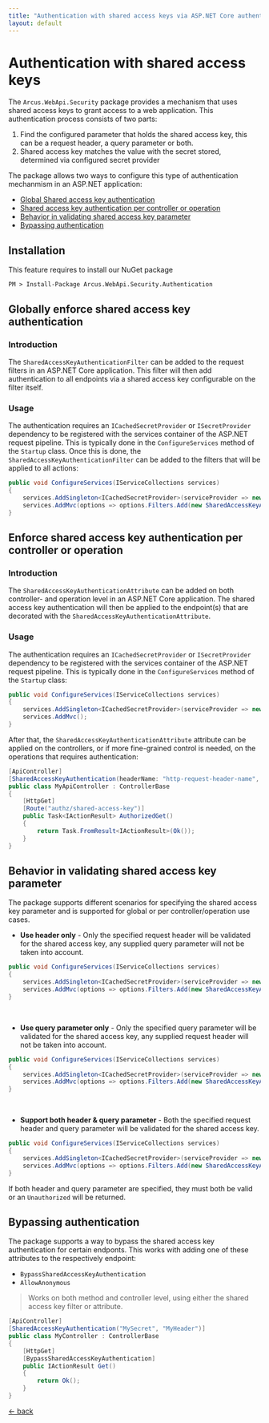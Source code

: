 ```yaml
---
title: "Authentication with shared access keys via ASP.NET Core authentication filters"
layout: default
---
```


# Authentication with shared access keys

The `Arcus.WebApi.Security` package provides a mechanism that uses shared access keys to grant access to a web application.
This authentication process consists of two parts:

1. Find the configured parameter that holds the shared access key, this can be a request header, a query parameter or both.
2. Shared access key matches the value with the secret stored, determined via configured secret provider

The package allows two ways to configure this type of authentication mechanmism in an <span>ASP.NET</span> application:
- [Global Shared access key authentication](#globally-enforce-shared-access-key-authentication)
- [Shared access key authentication per controller or operation](#enforce-shared-access-key-authentication-per-controller-or-operation)
- [Behavior in validating shared access key parameter](#behavior-in-validating-shared-access-key-parameter)
- [Bypassing authentication](#bypassing-authentication)

## Installation

This feature requires to install our NuGet package

```shell
PM > Install-Package Arcus.WebApi.Security.Authentication
```
 
## Globally enforce shared access key authentication

### Introduction

The `SharedAccessKeyAuthenticationFilter` can be added to the request filters in an <span>ASP.NET</span> Core application.
This filter will then add authentication to all endpoints via a shared access key configurable on the filter itself.

### Usage

The authentication requires an `ICachedSecretProvider` or `ISecretProvider` dependency to be registered with the services container of the ASP.NET request pipeline.  This is typically done in the `ConfigureServices` method of the `Startup` class.
Once this is done, the `SharedAccessKeyAuthenticationFilter` can be added to the filters that will be applied to all actions:

```csharp
public void ConfigureServices(IServiceCollections services)
{
    services.AddSingleton<ICachedSecretProvider>(serviceProvider => new MyCachedSecretProvider());
    services.AddMvc(options => options.Filters.Add(new SharedAccessKeyAuthenticationFilter(headerName: "http-request-header-name", queryParameterName: "api-key", secretName: "shared-access-key-name")));
}
```

## Enforce shared access key authentication per controller or operation

### Introduction

The `SharedAccessKeyAuthenticationAttribute` can be added on both controller- and operation level in an <span>ASP.NET</span> Core application.
The shared access key authentication will then be applied to the endpoint(s) that are decorated with the `SharedAccessKeyAuthenticationAttribute`.

### Usage

The authentication requires an `ICachedSecretProvider` or `ISecretProvider` dependency to be registered with the services container of the ASP.NET request pipeline.  This is typically done in the `ConfigureServices` method of the `Startup` class:

```csharp
public void ConfigureServices(IServiceCollections services)
{
    services.AddSingleton<ICachedSecretProvider>(serviceProvider => new CachedSecretProvider(new MySecretProvider()));
    services.AddMvc();
}
```

After that, the `SharedAccessKeyAuthenticationAttribute` attribute can be applied on the controllers, or if more fine-grained control is needed, on the operations that requires authentication:

```csharp
[ApiController]
[SharedAccessKeyAuthentication(headerName: "http-request-header-name", queryParameterName: "api-key", secretName: "shared-access-key-name")]
public class MyApiController : ControllerBase
{
    [HttpGet]
    [Route("authz/shared-access-key")]
    public Task<IActionResult> AuthorizedGet()
    {
        return Task.FromResult<IActionResult>(Ok());
    }
}
```

## Behavior in validating shared access key parameter
The package supports different scenarios for specifying the shared access key parameter and is supported for global or per controller/operation use cases.

- **Use header only** - Only the specified request header will be validated for the shared access key, any supplied query parameter will not be taken into account.
```csharp
public void ConfigureServices(IServiceCollections services)
{
    services.AddSingleton<ICachedSecretProvider>(serviceProvider => new MyCachedSecretProvider());
    services.AddMvc(options => options.Filters.Add(new SharedAccessKeyAuthenticationFilter(headerName: "http-request-header-name", secretName: "shared-access-key-name")));
}
```
<br/>

- **Use query parameter only** - Only the specified query parameter  will be validated for the shared access key, any supplied request header will not be taken into account.
```csharp
public void ConfigureServices(IServiceCollections services)
{
    services.AddSingleton<ICachedSecretProvider>(serviceProvider => new MyCachedSecretProvider());
    services.AddMvc(options => options.Filters.Add(new SharedAccessKeyAuthenticationFilter(queryParameterName: "api-key", secretName: "shared-access-key-name")));
}
```
<br/>

- **Support both header & query parameter** - Both the specified request header and query parameter  will be validated for the shared access key.
```csharp
public void ConfigureServices(IServiceCollections services)
{
    services.AddSingleton<ICachedSecretProvider>(serviceProvider => new MyCachedSecretProvider());
    services.AddMvc(options => options.Filters.Add(new SharedAccessKeyAuthenticationFilter(headerName: "http-request-header-name", queryParameterName: "api-key", secretName: "shared-access-key-name")));
}
```
If both header and query parameter are specified, they must both be valid or an `Unauthorized` will be returned.
<br/>

## Bypassing authentication
The package supports a way to bypass the shared access key authentication for certain endponts.
This works with adding one of these attributes to the respectively endpoint:
- `BypassSharedAccessKeyAuthentication`
- `AllowAnonymous`

> Works on both method and controller level, using either the shared access key filter or attribute.

```csharp
[ApiController]
[SharedAccessKeyAuthentication("MySecret", "MyHeader")]
public class MyController : ControllerBase
{
    [HttpGet]
    [BypassSharedAccessKeyAuthentication]
    public IActionResult Get()
    {
        return Ok();
    }
}
```

[&larr; back](/)
